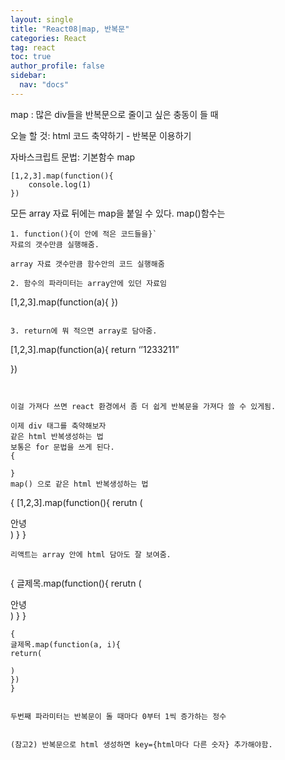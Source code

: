 ```yaml
---
layout: single
title: "React08|map, 반복문"
categories: React
tag: react
toc: true
author_profile: false
sidebar:
  nav: "docs"
---
```


map : 많은 div들을 반복문으로 줄이고 싶은 충동이 들 때

오늘 할 것: html 코드 축약하기
	- 반복문 이용하기

자바스크립트 문법: 기본함수 map

```
[1,2,3].map(function(){
	console.log(1)
})
```
모든 array 자료 뒤에는 map을 붙일 수 있다.
map()함수는
```
1. function(){이 안에 적은 코드들을}`
자료의 갯수만큼 실행해줌.

array 자료 갯수만큼 함수안의 코드 실행해줌

2. 함수의 파라미터는 array안에 있던 자료임
```
[1,2,3].map(function(a){
})
```

3. return에 뭐 적으면 array로 담아줌.
```
[1,2,3].map(function(a){
return ‘’1233211”

})
```


이걸 가져다 쓰면 react 환경에서 좀 더 쉽게 반복문을 가져다 쓸 수 있게됨.

이제 div 태그를 축약해보자
같은 html 반복생성하는 법
보통은 for 문법을 쓰게 된다.
{
	
}
map() 으로 같은 html 반복생성하는 법

```
{
[1,2,3].map(function(){
rerutn (<div>안녕</div>)
}
}
```
리액트는 array 안에 html 담아도 잘 보여줌.


```
{
글제목.map(function(){
rerutn (<div>안녕</div>)
}
}
```
{
글제목.map(function(a, i){
return(

)
})
}


두번째 파라미터는 반복문이 돌 때마다 0부터 1씩 증가하는 정수


(참고2) 반복문으로 html 생성하면 key={html마다 다른 숫자} 추가해야함.